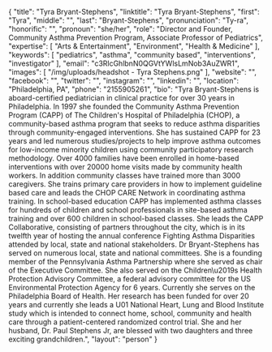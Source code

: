 {
  "title": "Tyra Bryant-Stephens",
  "linktitle": "Tyra Bryant-Stephens",
  "first": "Tyra",
  "middle": "",
  "last": "Bryant-Stephens",
  "pronunciation": "Ty-ra",
  "honorific": "",
  "pronoun": "she/her",
  "role": "Director and Founder, Community Asthma Prevention Program, Associate Professor of Pediatrics",
  "expertise": [
    "Arts & Entertainment",
    "Environment",
    "Health & Medicine"
  ],
  "keywords": [
    "pediatrics",
    "asthma",
    "community based",
    "interventions",
    "investigator"
  ],
  "email": "c3RlcGhlbnN0QGVtYWlsLmNob3AuZWR1",
  "images": [
    "/img/uploads/headshot - Tyra Stephens.png"
  ],
  "website": "",
  "facebook": "",
  "twitter": "",
  "instagram": "",
  "linkedin": "",
  "location": "Philadelphia, PA",
  "phone": "2155905261",
  "bio": "Tyra Bryant-Stephens is aboard-certified pediatrician in clinical practice for over 30 years in Philadelphia. In 1997 she founded the Community Asthma Prevention Program (CAPP) of The Children's Hospital of Philadelphia (CHOP), a community-based asthma program that seeks to reduce asthma disparities through community-engaged interventions. She has sustained CAPP for 23 years and led numerous studies/projects to help improve asthma outcomes for low-income minority children using community participatory research methodology. Over 4000 families have been enrolled in home-based interventions with over 20000 home visits made by community health workers. In addition community classes have trained more than 3000 caregivers. She trains primary care providers in how to implement guideline based care and leads the CHOP CARE Network in coordinating asthma training. In school-based education CAPP has implemented asthma classes for hundreds of children and school professionals in site-based asthma training and over 600 children in school-based classes.  She leads the CAPP Collaborative, consisting of partners throughout the city,  which is in its twelfth  year of hosting the annual conference Fighting Asthma Disparities attended by local, state and national stakeholders. Dr Bryant-Stephens has served on numerous local, state and national committees. She is a founding member of the Pennsylvania Asthma Partnership where she served as chair of the Executive Committee. She also served on the Children\u2019s Health Protection Advisory Committee, a federal advisory committee for the US Environmental Protection Agency for 6 years.   Currently she serves on the Philadelphia Board of Health. Her research has been funded for over 20 years and currently she leads a U01 National Heart, Lung and Blood Institute study which is intended to connect home, school, community and health care through a patient-centered randomized control trial. She and her husband, Dr. Paul Stephens Jr, are blessed with two daughters and three exciting grandchildren.",
  "layout": "person"
}
